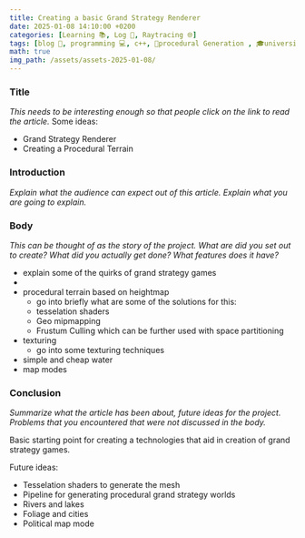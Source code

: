 ```yaml
---
title: Creating a basic Grand Strategy Renderer
date: 2025-01-08 14:10:00 +0200
categories: [Learning 📚, Log 📖, Raytracing 🌐]
tags: [blog 📝, programming 💻, c++, 🔀procedural Generation , 🎓university, 🎨graphics , 🌍Grand Strategy]
math: true
img_path: /assets/assets-2025-01-08/
---
```



### Title
*This needs to be interesting enough so that people click on the link to read the article.*
Some ideas:

- Grand Strategy Renderer 
- Creating a Procedural Terrain

### Introduction
*Explain what the audience can expect out of this article. Explain what you are going to explain.*



### Body
*This can be thought of as the story of the project. What are did you set out to create? What did you actually get done? What features does it have?*

- explain some of the quirks of grand strategy games
- 
- procedural terrain based on heightmap
  - go into briefly what are some of the solutions for this:
  - tesselation shaders
  - Geo mipmapping
  - Frustum Culling which can be further used with space partitioning
- texturing
  - go into some texturing techniques
- simple and cheap water
- map modes

### Conclusion
*Summarize what the article has been about, future ideas for the project. Problems that you encountered that were not discussed in the body.*

Basic starting point for creating a technologies that aid in creation of grand strategy games.

Future ideas:

- Tesselation shaders to generate the mesh
- Pipeline for generating procedural grand strategy worlds
- Rivers and lakes
- Foliage and cities
- Political map mode

